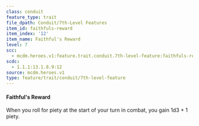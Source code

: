 ```yaml
---
class: conduit
feature_type: trait
file_dpath: Conduit/7th-Level Features
item_id: faithfuls-reward
item_index: '12'
item_name: Faithful's Reward
level: 7
scc:
  - mcdm.heroes.v1:feature.trait.conduit.7th-level-feature:faithfuls-reward
scdc:
  - 1.1.1:13.1.8.9:12
source: mcdm.heroes.v1
type: feature/trait/conduit/7th-level-feature
---
```


#### Faithful's Reward

When you roll for piety at the start of your turn in combat, you gain 1d3 + 1 piety.
